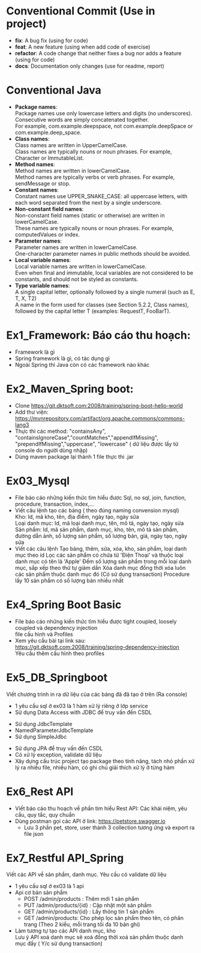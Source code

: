 # Conventional Commit (Use in project)
- **fix**: A bug fix (using for code)
- **feat**: A new feature (using when add code of exercise)
- **refactor**: A code change that neither fixes a bug nor adds a feature (using for code)
- **docs**: Documentation only changes (use for readme, report)
# Conventional Java
- **Package names**:\
Package names use only lowercase letters and digits (no underscores). Consecutive words are simply concatenated together.\
For example, com.example.deepspace, not com.example.deepSpace or com.example.deep_space.
- **Class names**:\
Class names are written in UpperCamelCase.\
Class names are typically nouns or noun phrases. For example, Character or ImmutableList. 
- **Method names**:\
Method names are written in lowerCamelCase.\
Method names are typically verbs or verb phrases. For example, sendMessage or stop.
- **Constant names**:\
Constant names use UPPER_SNAKE_CASE: all uppercase letters, with each word separated from the next by a single underscore.
- **Non-constant field names**:\
Non-constant field names (static or otherwise) are written in lowerCamelCase.\
These names are typically nouns or noun phrases. For example, computedValues or index.
- **Parameter names**:\
Parameter names are written in lowerCamelCase.\
One-character parameter names in public methods should be avoided.
- **Local variable names**:\
Local variable names are written in lowerCamelCase.\
Even when final and immutable, local variables are not considered to be constants, and should not be styled as constants.
- **Type variable names**:\
A single capital letter, optionally followed by a single numeral (such as E, T, X, T2)\
A name in the form used for classes (see Section 5.2.2, Class names), followed by the capital letter T (examples: RequestT, FooBarT).

# Ex1_Framework: Báo cáo thu hoạch:
- Framework là gì
- Spring framework là gì, có tác dụng gì
- Ngoài Spring thì Java còn có các framework nào khác
# Ex2_Maven_Spring boot:
- Clone https://git.dktsoft.com:2008/training/spring-boot-hello-world
- Add thư viện: https://mvnrepository.com/artifact/org.apache.commons/commons-lang3
- Thực thi các method: "containsAny", "containsIgnoreCase","countMatches","appendIfMissing", "prependIfMissing","uppercase", "lowercase" ( dữ liệu được lấy từ console do người dùng nhập)
- Dùng maven package lại thành 1 file thực thi .jar
# Ex03_Mysql
- File báo cáo những kiến thức tìm hiểu được Sql, no sql, join, function, procedure, transaction, index,...
- Viết câu lệnh tạo các bảng ( theo đúng naming convension mysql)\
Kho: Id, mã kho, tên, địa điểm, ngày tạo, ngày sửa\
Loại danh mục: Id, mã loại danh mục, tên, mô tả, ngày tạo, ngày sửa\
Sản phẩm: Id, mã sản phẩm, danh mục, kho, tên, mô tả sản phẩm, đường dẫn ảnh, số lượng sản phẩm, số lượng bán, giá, ngày tạo, ngày sửa
- Viết các câu lệnh
Tạo bảng, thêm, sửa, xóa, kho, sản phẩm, loại danh mục theo id
Lọc các sản phẩm có chứa từ 'Điện Thoại' và thuộc loại danh mục có tên là 'Apple'
Đếm số lượng sản phẩm trong mỗi loại danh mục, sắp xếp theo thứ tự giảm dần
Xóa danh mục đồng thời xóa luôn các sản phẩm thuộc danh mục đó (Có sử dụng transaction)
Procedure lấy 10 sản phẩm có số lượng bán nhiều nhất
# Ex4_Spring Boot Basic
- File báo cáo những kiến thức tìm hiểu được tight coupled, loosely coupled và dependency injection\
file cấu hình và Profiles
- Xem yêu cầu bài tại link sau:\
https://git.dktsoft.com:2008/training/spring-dependency-injection \
Yêu cầu thêm cấu hình theo profiles
# Ex5_DB_Springboot
Viết chương trình in ra dữ liệu của các bảng đã đã tạo ở trên (Ra console)
- 1 yêu cầu sql ở ex03 là 1 hàm xử lý riêng ở lớp service
- Sử dụng Data Access with JDBC để truy vấn đến CSDL
+ Sử dụng JdbcTemplate
+ NamedParameterJdbcTemplate
+ Sử dụng SimpleJdbc
- Sử dụng JPA để truy vấn đến CSDL
- Có xử lý exception, validate dữ liệu
- Xây dựng cấu trúc project tạo package theo tính năng, tách nhỏ phần xử lý ra nhiều file, nhiều hàm, có ghi chú giải thích xử lý ở từng hàm
# Ex6_Rest API
- Viết báo cáo thu hoạch về phần tìm hiểu Rest API: Các khái niệm, yêu cầu, quy tắc, quy chuẩn
- Dùng postman gọi các API ở link: https://petstore.swagger.io
   + Lưu 3 phần pet, store, user thành 3 collection tương ứng và export ra file json
# Ex7_Restful API_Spring
Viết các API về sản phẩm, danh mục. Yêu cầu có validate dữ liệu
- 1 yêu cầu sql ở ex03 là 1 api
- Api cơ bản sản phẩm
   + POST /admin/products : Thêm mới 1 sản phẩm
   + PUT /admin/products/{id} : Cập nhật một sản phẩm
   + GET /admin/products/{id} : Lấy thông tin 1 sản phẩm
   + GET /admin/products: Cho phép lọc sản phẩm theo tên, có phân trang (Theo 2 kiểu, mỗi trang tối đa 10 bản ghi)
- Làm tương tự tạo các API danh mục, kho\
Lưu ý API xoá danh mục sẽ xoá đồng thời xoá sản phẩm thuộc danh mục đấy ( Y/c sử dụng transaction)